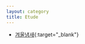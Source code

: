 ```yaml
---
layout: category
title: Etude
---
```

- [겨울냄새](https://novel.naver.com/challenge/detail.nhn?novelId=865313&volumeNo=1){:target="_blank"}